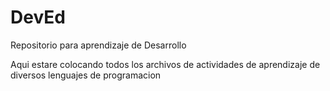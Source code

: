 # DevEd
Repositorio para aprendizaje de Desarrollo


Aqui estare colocando todos los archivos de actividades de aprendizaje de diversos lenguajes de programacion


